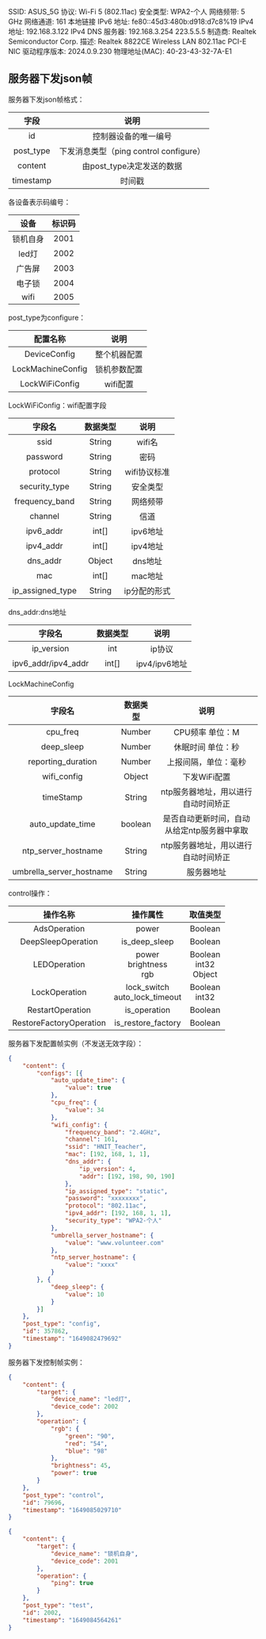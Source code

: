 SSID:	ASUS_5G
协议:	Wi-Fi 5 (802.11ac)
安全类型:	WPA2-个人
网络频带:	5 GHz
网络通道:	161
本地链接 IPv6 地址:	fe80::45d3:480b:d918:d7c8%19
IPv4 地址:	192.168.3.122
IPv4 DNS 服务器:	192.168.3.254
223.5.5.5
制造商:	Realtek Semiconductor Corp.
描述:	Realtek 8822CE Wireless LAN 802.11ac PCI-E NIC
驱动程序版本:	2024.0.9.230
物理地址(MAC):	40-23-43-32-7A-E1



## 服务器下发json帧

服务器下发json帧格式：

|   字段    |                  说明                  |
| :-------: | :------------------------------------: |
|    id     |          控制器设备的唯一编号          |
| post_type | 下发消息类型（ping control configure） |
|  content  |       由post_type决定发送的数据        |
| timestamp |                 时间戳                 |

各设备表示码编号：

|   设备   | 标识码 |
| :------: | :----: |
| 锁机自身 |  2001  |
|  led灯   |  2002  |
|  广告屏  |  2003  |
|  电子锁  |  2004  |
|   wifi   |  2005  |

post_type为configure：

|     配置名称      |     说明     |
| :---------------: | :----------: |
|   DeviceConfig    | 整个机器配置 |
| LockMachineConfig | 锁机参数配置 |
|  LockWiFiConfig   |   wifi配置   |

LockWiFiConfig：wifi配置字段

|      字段名      | 数据类型 |     说明     |
| :--------------: | :------: | :----------: |
|       ssid       |  String  |    wifi名    |
|     password     |  String  |     密码     |
|     protocol     |  String  | wifi协议标准 |
|  security_type   |  String  |   安全类型   |
|  frequency_band  |  String  |   网络频带   |
|     channel      |  String  |     信道     |
|    ipv6_addr     |  int[]   |   ipv6地址   |
|    ipv4_addr     |  int[]   |   ipv4地址   |
|     dns_addr     |  Object  |   dns地址    |
|       mac        |  int[]   |   mac地址    |
| ip_assigned_type |  String  | ip分配的形式 |

dns_addr:dns地址

|       字段名        | 数据类型 |     说明      |
| :-----------------: | :------: | :-----------: |
|     ip_version      |   int    |    ip协议     |
| ipv6_addr/ipv4_addr |  int[]   | ipv4/ipv6地址 |

LockMachineConfig

|          字段名          | 数据类型 |                    说明                     |
| :----------------------: | :------: | :-----------------------------------------: |
|         cpu_freq         |  Number  |               CPU频率 单位：M               |
|        deep_sleep        |  Number  |              休眠时间 单位：秒              |
|    reporting_duration    |  Number  |            上报间隔，单位：毫秒             |
|       wifi_config        |  Object  |                下发WiFi配置                 |
|        timeStamp         |  String  |     ntp服务器地址，用以进行自动时间矫正     |
|     auto_update_time     | boolean  | 是否自动更新时间，自动从给定ntp服务器中拿取 |
|   ntp_server_hostname    |  String  |     ntp服务器地址，用以进行自动时间矫正     |
| umbrella_server_hostname |  String  |                 服务器地址                  |

control操作：

|        操作名称         |              操作属性              |            取值类型            |
| :---------------------: | :--------------------------------: | :----------------------------: |
|      AdsOperation       |               power                |            Boolean             |
|   DeepSleepOperation    |           is_deep_sleep            |            Boolean             |
|      LEDOperation       |   power<br />brightness<br />rgb   | Boolean<br />int32<br />Object |
|      LockOperation      | lock_switch<br />auto_lock_timeout |       Boolean<br />int32       |
|    RestartOperation     |            is_operation            |            Boolean             |
| RestoreFactoryOperation |         is_restore_factory         |            Boolean             |



服务器下发配置帧实例（不发送无效字段）：

```json
{
	"content": {
		"configs": [{
			"auto_update_time": {
				"value": true
			},
			"cpu_freq": {
				"value": 34
			},
			"wifi_config": {
				"frequency_band": "2.4GHz",
				"channel": 161,
				"ssid": "HNIT_Teacher",
				"mac": [192, 168, 1, 1],
				"dns_addr": {
					"ip_version": 4,
					"addr": [192, 198, 90, 190]
				},
				"ip_assigned_type": "static",
				"password": "xxxxxxxx",
				"protocol": "802.11ac",
				"ipv4_addr": [192, 168, 1, 1],
				"security_type": "WPA2-个人"
			},
			"umbrella_server_hostname": {
				"value": "www.volunteer.com"
			},
			"ntp_server_hostname": {
				"value": "xxxx"
			}
		}, {
			"deep_sleep": {
				"value": 10
			}
		}]
	},
	"post_type": "config",
	"id": 357862,
	"timestamp": "1649082479692"
}
```

服务器下发控制帧实例：

```json
{
	"content": {
		"target": {
			"device_name": "led灯",
			"device_code": 2002
		},
		"operation": {
			"rgb": {
				"green": "90",
				"red": "54",
				"blue": "98"
			},
			"brightness": 45,
			"power": true
		}
	},
	"post_type": "control",
	"id": 79696,
	"timestamp": "1649085029710"
}
```

```json
{
	"content": {
		"target": {
			"device_name": "锁机自身",
			"device_code": 2001
		},
		"operation": {
			"ping": true
		}
	},
	"post_type": "test",
	"id": 2002,
	"timestamp": "1649084564261"
}
```

















